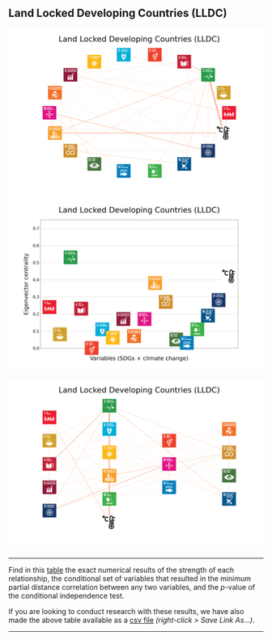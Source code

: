 ## Land Locked Developing Countries (LLDC)

<img src="../Land Locked Developing Countries (LLDC)/Land Locked Developing Countries (LLDC)_circular_network_logos.png">
<img src="../Land Locked Developing Countries (LLDC)/Land Locked Developing Countries (LLDC)_eigenvector_centrality.png">
<br>
<br>
<img src="../Land Locked Developing Countries (LLDC)/Land Locked Developing Countries (LLDC)_multipartite_network_logos_cluster.png">

---

Find in this <a href="TLPH_website_tables_29-29.pdf" target="_blank">table</a> the exact numerical results of the strength of each relationship, the conditional set of variables that resulted in the minimum partial distance correlation between any two variables, and the _p_-value of the conditional independence test.

If you are looking to conduct research with these results, we have also made the above table available as a <a href="https://raw.githubusercontent.com/felix-laumann/SDG-networks/gh-pages/Results/csv/conditions_Land Locked Developing Countries (LLDC).csv" target="_blank" download>csv file</a> _(right-click > Save Link As...)_. 

---
